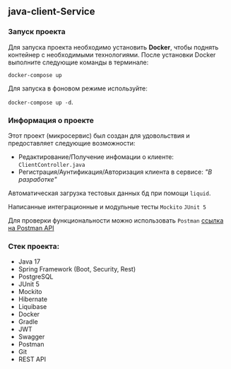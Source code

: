 ## java-client-Service

### Запуск проекта

Для запуска проекта необходимо установить **Docker**, чтобы поднять контейнер с необходимыми технологиями.
После установки Docker выполните следующие команды в терминале:

`docker-compose up`

Для запуска в фоновом режиме используйте:

`docker-compose up -d`.

### Информация о проекте

Этот проект (микросервис) был создан для удовольствия и предоставляет следующие возможности:
- Редактирование/Получение инфомации о клиенте: `ClientController.java`
- Регистрация/Аунтификация/Авторизация клиента в сервисе: *"В разработке"*

Автоматическая загрузка тестовых данных бд при помощи `liquid`.

Написанные интеграционные и модульные тесты `Mockito` `JUnit 5`

Для проверки функциональности можно использовать `Postman` [ссылка на Postman API](https://documenter.getpostman.com/view/31895087/2sA35G21aa)

### Стек проекта:

- Java 17
- Spring Framework (Boot, Security, Rest)
- PostgreSQL
- JUnit 5
- Mockito
- Hibernate
- Liquibase
- Docker
- Gradle
- JWT
- Swagger
- Postman
- Git
- REST API